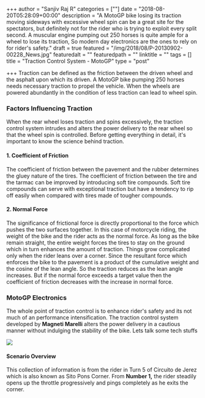 +++
author = "Sanjiv Raj R"
categories = [""]
date = "2018-08-20T05:28:09+00:00"
description = "A MotoGP bike losing its traction moving sideways with excessive wheel spin can be a great site for the spectators, but definitely not for the rider who is trying to exploit every split second. A muscular engine pumping out 250 horses is quite ample for a wheel to lose its traction, So modern day electronics are the ones to rely on for rider's safety."
draft = true
featured = "/img/2018/08/P-20130902-00228_News.jpg"
featuredalt = ""
featuredpath = ""
linktitle = ""
tags = []
title = "Traction Control System - MotoGP"
type = "post"

+++
Traction can be defined as the friction between the driven wheel and the asphalt upon which its driven. A MotoGP bike pumping 250 horses needs necessary traction to propel the vehicle. When the wheels are powered abundantly in the condition of less traction can lead to wheel spin.

### Factors Influencing Traction

When the rear wheel loses traction and spins excessively, the traction control system intrudes and alters the power delivery to the rear wheel so that the wheel spin is controlled. Before getting everything in detail, it's important to know the science behind traction.

#### 1. Coefficient of Friction

The coefficient of friction between the pavement and the rubber determines the gluey nature of the tires. The coefficient of friction between the tire and the tarmac can be improved by introducing soft tire compounds. Soft tire compounds can serve with exceptional traction but have a tendency to rip off easily when compared with tires made of tougher compounds.

#### 2. Normal Force

The significance of frictional force is directly proportional to the force which pushes the two surfaces together. In this case of motorcycle riding, the weight of the bike and the rider acts as the normal force. As long as the bike remain straight, the entire weight forces the tires to stay on the ground which in turn enhances the amount of traction. Things grow complicated only when the rider leans over a corner. Since the resultant force which enforces the bike to the pavement is a product of the cumulative weight and the cosine of the lean angle. So the traction reduces as the lean angle increases. But if the normal force exceeds a target value then the coefficient of friction decreases with the increase in normal force.

### MotoGP Electronics

The whole point of traction control is to enhance rider's safety and its not much of an performance intensification. The traction control system developed by **Magneti Marelli** alters the power delivery in a cautious manner without indulging the stability of the bike. Lets talk some tech stuffs

![](/img/2018/08/motor_sport_blog_6_december_2016_traction_control_graphic.png)

#### Scenario Overview

This collection of information is from the rider in Turn 5 of Circuito de Jerez which is also known as Sito Pons Corner. From **Number 1,** the rider steadily opens up the throttle progressively and pings completely as he exits the corner. 
